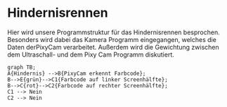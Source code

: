 # Hindernisrennen
Hier wird unsere Programmstruktur für das Hindernisrennen besprochen. Besonders wird dabei das Kamera Programm eingegangen, welches die Daten derPixyCam verarbeitet. Außerdem wird die Gewichtung zwischen dem Ultraschall- und dem Pixy Cam Programm diskutiert.

```mermaid
graph TB;
A{Hindernis} -->B{PixyCam erkennt Farbcode};
B-->E{grün}-->C1{Farbcode auf linker Screenhälfte};
B-->C{rot}-->C2{Farbcode auf rechter Screenhälfte};
C1 --> Nein
C2 --> Nein 
```
